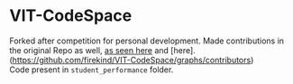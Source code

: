 # VIT-CodeSpace
Forked after competition for personal development. Made contributions in the original Repo as well, [as seen here](https://github.com/satyajitghana/VIT-CodeSpace/graphs/contributors) and [here].(https://github.com/firekind/VIT-CodeSpace/graphs/contributors) <br>
Code present in `student_performance` folder.
